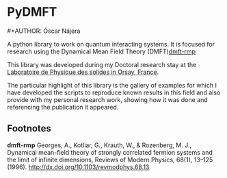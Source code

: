 # PyDMFT
#+AUTHOR: Óscar Nájera

A python library to work on quantum interacting systems. It is focused for
research using the Dynamical Mean Field Theory (DMFT)[dmft-rmp](#dmft-rmp)

This library was developed during my Doctoral research stay at the
[Laboratoire de Physique des solides in Orsay, France](https://www.lps.u-psud.fr/?lang=fr).

The particular highlight of this library is the gallery of examples for
which I have developed the scripts to reproduce known results in this field
and also provide with my personal research work, showing how it was done
and referencing the publication it appeared.

## Footnotes

<b id="dmft-rmp">dmft-rmp</b> Georges, A., Kotliar, G., Krauth, W., & Rozenberg, M. J.,
Dynamical mean-field theory of strongly correlated fermion systems and the
limit of infinite dimensions, Reviews of Modern Physics, 68(1), 13–125
(1996).  http://dx.doi.org/10.1103/revmodphys.68.13
